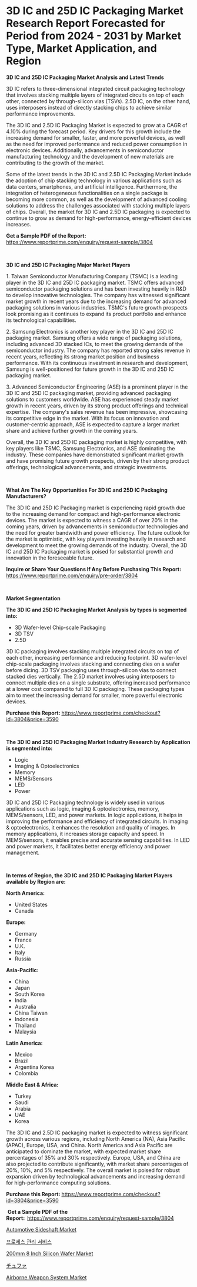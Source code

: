 <p><h1>3D IC and 25D IC Packaging Market Research Report Forecasted for Period from 2024 -  2031 by Market Type, Market Application, and Region</h1></p><p><strong>3D IC and 25D IC Packaging Market Analysis and Latest Trends</strong></p>
<p><p>3D IC refers to three-dimensional integrated circuit packaging technology that involves stacking multiple layers of integrated circuits on top of each other, connected by through-silicon vias (TSVs). 2.5D IC, on the other hand, uses interposers instead of directly stacking chips to achieve similar performance improvements.</p><p>The 3D IC and 2.5D IC Packaging Market is expected to grow at a CAGR of 4.10% during the forecast period. Key drivers for this growth include the increasing demand for smaller, faster, and more powerful devices, as well as the need for improved performance and reduced power consumption in electronic devices. Additionally, advancements in semiconductor manufacturing technology and the development of new materials are contributing to the growth of the market.</p><p>Some of the latest trends in the 3D IC and 2.5D IC Packaging Market include the adoption of chip stacking technology in various applications such as data centers, smartphones, and artificial intelligence. Furthermore, the integration of heterogeneous functionalities on a single package is becoming more common, as well as the development of advanced cooling solutions to address the challenges associated with stacking multiple layers of chips. Overall, the market for 3D IC and 2.5D IC packaging is expected to continue to grow as demand for high-performance, energy-efficient devices increases.</p></p>
<p><strong>Get a Sample PDF of the Report:&nbsp;</strong> <a href="https://www.reportprime.com/enquiry/request-sample/3804">https://www.reportprime.com/enquiry/request-sample/3804</a></p>
<p>&nbsp;</p>
<p><strong>3D IC and 25D IC Packaging Major Market Players</strong></p>
<p><p>1. Taiwan Semiconductor Manufacturing Company (TSMC) is a leading player in the 3D IC and 25D IC packaging market. TSMC offers advanced semiconductor packaging solutions and has been investing heavily in R&D to develop innovative technologies. The company has witnessed significant market growth in recent years due to the increasing demand for advanced packaging solutions in various industries. TSMC's future growth prospects look promising as it continues to expand its product portfolio and enhance its technological capabilities.</p><p>2. Samsung Electronics is another key player in the 3D IC and 25D IC packaging market. Samsung offers a wide range of packaging solutions, including advanced 3D stacked ICs, to meet the growing demands of the semiconductor industry. The company has reported strong sales revenue in recent years, reflecting its strong market position and business performance. With its continuous investment in research and development, Samsung is well-positioned for future growth in the 3D IC and 25D IC packaging market.</p><p>3. Advanced Semiconductor Engineering (ASE) is a prominent player in the 3D IC and 25D IC packaging market, providing advanced packaging solutions to customers worldwide. ASE has experienced steady market growth in recent years, driven by its strong product offerings and technical expertise. The company's sales revenue has been impressive, showcasing its competitive edge in the market. With its focus on innovation and customer-centric approach, ASE is expected to capture a larger market share and achieve further growth in the coming years.</p><p>Overall, the 3D IC and 25D IC packaging market is highly competitive, with key players like TSMC, Samsung Electronics, and ASE dominating the industry. These companies have demonstrated significant market growth and have promising future growth prospects, driven by their strong product offerings, technological advancements, and strategic investments.</p></p>
<p>&nbsp;</p>
<p><strong>What Are The Key Opportunities For 3D IC and 25D IC Packaging Manufacturers?</strong></p>
<p><p>The 3D IC and 25D IC Packaging market is experiencing rapid growth due to the increasing demand for compact and high-performance electronic devices. The market is expected to witness a CAGR of over 20% in the coming years, driven by advancements in semiconductor technologies and the need for greater bandwidth and power efficiency. The future outlook for the market is optimistic, with key players investing heavily in research and development to meet the growing demands of the industry. Overall, the 3D IC and 25D IC Packaging market is poised for substantial growth and innovation in the foreseeable future.</p></p>
<p><strong>Inquire or Share Your Questions If Any Before Purchasing This Report:</strong> <a href="https://www.reportprime.com/enquiry/pre-order/3804">https://www.reportprime.com/enquiry/pre-order/3804</a></p>
<p>&nbsp;</p>
<p><strong>Market Segmentation</strong></p>
<p><strong>The 3D IC and 25D IC Packaging Market Analysis by types is segmented into:</strong></p>
<p><ul><li>3D Wafer-level Chip-scale Packaging</li><li>3D TSV</li><li>2.5D</li></ul></p>
<p><p>3D IC packaging involves stacking multiple integrated circuits on top of each other, increasing performance and reducing footprint. 3D wafer-level chip-scale packaging involves stacking and connecting dies on a wafer before dicing. 3D TSV packaging uses through-silicon vias to connect stacked dies vertically. The 2.5D market involves using interposers to connect multiple dies on a single substrate, offering increased performance at a lower cost compared to full 3D IC packaging. These packaging types aim to meet the increasing demand for smaller, more powerful electronic devices.</p></p>
<p><strong>Purchase this Report:&nbsp;</strong><a href="https://www.reportprime.com/checkout?id=3804&price=3590">https://www.reportprime.com/checkout?id=3804&price=3590</a></p>
<p>&nbsp;</p>
<p><strong>The 3D IC and 25D IC Packaging Market Industry Research by Application is segmented into:</strong></p>
<p><ul><li>Logic</li><li>Imaging & Optoelectronics</li><li>Memory</li><li>MEMS/Sensors</li><li>LED</li><li>Power</li></ul></p>
<p><p>3D IC and 25D IC Packaging technology is widely used in various applications such as logic, imaging & optoelectronics, memory, MEMS/sensors, LED, and power markets. In logic applications, it helps in improving the performance and efficiency of integrated circuits. In imaging & optoelectronics, it enhances the resolution and quality of images. In memory applications, it increases storage capacity and speed. In MEMS/sensors, it enables precise and accurate sensing capabilities. In LED and power markets, it facilitates better energy efficiency and power management.</p></p>
<p>&nbsp;</p>
<p><strong>In terms of Region, the 3D IC and 25D IC Packaging Market Players available by Region are:</strong></p>
<p>
    <p> <strong> North America: </strong>
        <ul>
            <li>United States</li>
            <li>Canada</li>
        </ul>
        </p> 
    <p> <strong> Europe: </strong>
        <ul>
            <li>Germany</li>
            <li>France</li>
            <li>U.K.</li>
            <li>Italy</li>
            <li>Russia</li>
        </ul>
        </p> 
    <p> <strong> Asia-Pacific: </strong>
        <ul>
            <li>China</li>
            <li>Japan</li>
            <li>South Korea</li>
            <li>India</li>
            <li>Australia</li>
            <li>China Taiwan</li>
            <li>Indonesia</li>
            <li>Thailand</li>
            <li>Malaysia</li>
        </ul>
        </p> 
    <p> <strong> Latin America: </strong>
        <ul>
            <li>Mexico</li>
            <li>Brazil</li>
            <li>Argentina Korea</li>
            <li>Colombia</li>
        </ul>
        </p> 
    <p> <strong> Middle East & Africa: </strong>
        <ul>
            <li>Turkey</li>
            <li>Saudi</li>
            <li>Arabia</li>
            <li>UAE</li>
            <li>Korea</li>
        </ul>
    </p>
    </p>
<p><p>The 3D IC and 2.5D IC packaging market is expected to witness significant growth across various regions, including North America (NA), Asia Pacific (APAC), Europe, USA, and China. North America and Asia Pacific are anticipated to dominate the market, with expected market share percentages of 35% and 30% respectively. Europe, USA, and China are also projected to contribute significantly, with market share percentages of 20%, 10%, and 5% respectively. The overall market is poised for robust expansion driven by technological advancements and increasing demand for high-performance computing solutions.</p></p>
<p><strong>Purchase this Report: </strong><a href="https://www.reportprime.com/checkout?id=3804&price=3590">https://www.reportprime.com/checkout?id=3804&price=3590</a></p>
<p>&nbsp;<strong>Get a Sample PDF of the Report:&nbsp;&nbsp;</strong><a href="https://www.reportprime.com/enquiry/request-sample/3804">https://www.reportprime.com/enquiry/request-sample/3804</a></p>
<p><strong></strong></p>
<p><p><a href="https://issuu.com/reportprime-2/docs/automotive-sideshaft-market-size-2030.pptx">Automotive Sideshaft Market</a></p><p><a href="https://github.com/AlbertotDouglas44367/Market-Research-Report-List-1/blob/main/616318213776.md">프로세스 관리 서비스</a></p><p><a href="https://github.com/Angelnienowdseej3e45z3p8c/Market-Research-Report-List-1/blob/main/200mm-8-inch-silicon-wafer-market.md">200mm 8 Inch Silicon Wafer Market</a></p><p><a href="https://github.com/vlcostes/Market-Research-Report-List-1/blob/main/401365314688.md">チュファ</a></p><p><a href="https://issuu.com/reportprime-2/docs/airborne-weapon-system-market-size-2030.pptx">Airborne Weapon System Market</a></p></p>